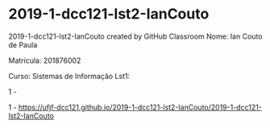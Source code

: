# 2019-1-dcc121-lst2-IanCouto
2019-1-dcc121-lst2-IanCouto created by GitHub Classroom
Nome: Ian Couto de Paula

Matrícula: 201876002

Curso: Sistemas de Informação
Lst1:
<p>1 - <p>1 - <a href="https://ufjf-dcc121.github.io/2019-1-dcc121-lst2-IanCouto/2019-1-dcc121-lst2-IanCouto">https://ufjf-dcc121.github.io/2019-1-dcc121-lst2-IanCouto/2019-1-dcc121-lst2-IanCouto</a>
</p>
